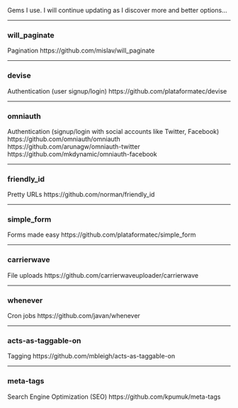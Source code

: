 Gems I use. I will continue updating as I discover more and better options...

<hr noshade="noshade">

<h3>will_paginate</h3>
Pagination
https://github.com/mislav/will_paginate

<hr noshade="noshade">

<h3>devise</h3>
Authentication (user signup/login)
https://github.com/plataformatec/devise


<hr noshade="noshade">

<h3>omniauth</h3>
Authentication (signup/login with social accounts like Twitter, Facebook)
https://github.com/omniauth/omniauth
https://github.com/arunagw/omniauth-twitter
https://github.com/mkdynamic/omniauth-facebook

<hr noshade="noshade">

<h3>friendly_id</h3>
Pretty URLs
https://github.com/norman/friendly_id

<hr noshade="noshade">

<h3>simple_form</h3>
Forms made easy
https://github.com/plataformatec/simple_form

<hr noshade="noshade">

<h3>carrierwave</h3>
File uploads
https://github.com/carrierwaveuploader/carrierwave

<hr noshade="noshade">

<h3>whenever</h3>
Cron jobs
https://github.com/javan/whenever

<hr noshade="noshade">

<h3>acts-as-taggable-on</h3>
Tagging
https://github.com/mbleigh/acts-as-taggable-on

<hr noshade="noshade">

<h3>meta-tags</h3>
Search Engine Optimization (SEO)
https://github.com/kpumuk/meta-tags
